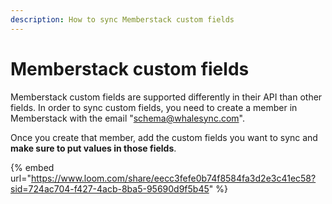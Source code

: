 ```yaml
---
description: How to sync Memberstack custom fields
---
```


# Memberstack custom fields

Memberstack custom fields are supported differently in their API than other fields. In order to sync custom fields, you need to create a member in Memberstack with the email "schema@whalesync.com".

Once you create that member, add the custom fields you want to sync and **make sure to put values in those fields**.

{% embed url="https://www.loom.com/share/eecc3fefe0b74f8584fa3d2e3c41ec58?sid=724ac704-f427-4acb-8ba5-95690d9f5b45" %}


